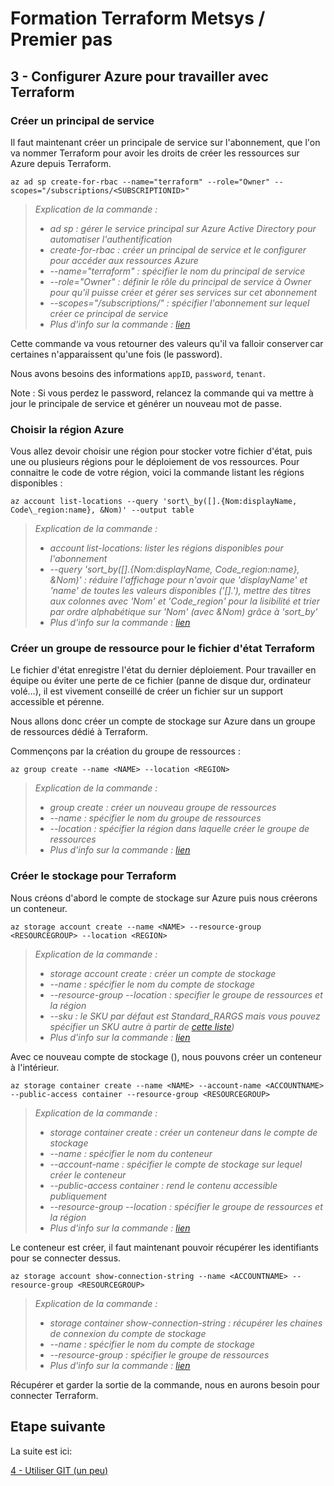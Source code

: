 # Formation Terraform Metsys / Premier pas

  

## 3 - Configurer Azure pour travailler avec Terraform

### Créer un principal de service

Il faut maintenant créer un principale de service sur l'abonnement, que l'on va nommer Terraform pour avoir les droits de créer les ressources sur Azure depuis Terraform.
```shell
az ad sp create-for-rbac --name="terraform" --role="Owner" --scopes="/subscriptions/<SUBSCRIPTIONID>"
```
>_Explication de la commande :_
>- _ad sp : gérer le service principal sur Azure Active Directory pour automatiser l'authentification_
>- _create-for-rbac : créer un principal de service et le configurer pour accéder aux ressources Azure_
>- _--name="terraform" : spécifier le nom du principal de service_
>- _--role="Owner" : définir le rôle du principal de service à Owner pour qu'il puisse créer et gérer ses services sur cet abonnement_
>- _--scopes="/subscriptions/<SUBSCRIPTIONID>" : spécifier l'abonnement sur lequel créer ce principal de service_
>- _Plus d'info sur la commande : [lien](https://docs.microsoft.com/en-us/cli/azure/ad/sp?view=azure-cli-latest#az-ad-sp-create-for-rbac)_

Cette commande va vous retourner des valeurs qu'il va falloir conserver car certaines n'apparaissent qu'une fois (le password).

Nous avons besoins des informations `appID`, `password`, `tenant`.

Note : Si vous perdez le password, relancez la commande qui va mettre à jour le principale de service et générer un nouveau mot de passe.

### Choisir la région Azure

Vous allez devoir choisir une région pour stocker votre fichier d'état, puis une ou plusieurs régions pour le déploiement de vos ressources. Pour connaitre le code de votre région, voici la commande listant les régions disponibles :
```shell
az account list-locations --query 'sort\_by([].{Nom:displayName, Code\_region:name}, &Nom)' --output table
```
>_Explication de la commande :_
>- _account list-locations: lister les régions disponibles pour l'abonnement_
>- _--query 'sort\_by([].{Nom:displayName, Code\_region:name}, &Nom)' : réduire l'affichage pour n'avoir que 'displayName' et 'name' de toutes les valeurs disponibles ('[].'), mettre des titres aux colonnes avec 'Nom' et 'Code\_region' pour la lisibilité et trier par ordre alphabétique sur 'Nom' (avec &Nom) grâce à 'sort\_by'_
>- _Plus d'info sur la commande : [lien](https://docs.microsoft.com/en-us/cli/azure/account?view=azure-cli-latest#az-account-list-locations)_

### Créer un groupe de ressource pour le fichier d'état Terraform

Le fichier d'état enregistre l'état du dernier déploiement. Pour travailler en équipe ou éviter une perte de ce fichier (panne de disque dur, ordinateur volé…), il est vivement conseillé de créer un fichier sur un support accessible et pérenne.

Nous allons donc créer un compte de stockage sur Azure dans un groupe de ressources dédié à Terraform.

Commençons par la création du groupe de ressources :
```shell
az group create --name <NAME> --location <REGION>
```
>_Explication de la commande :_
>- _group create : créer un nouveau groupe de ressources_
>- _--name <NAME> : spécifier le nom du groupe de ressources_
>- _--location <REGION> : spécifier la région dans laquelle créer le groupe de ressources_
>- _Plus d'info sur la commande : [lien](https://docs.microsoft.com/en-us/cli/azure/group?view=azure-cli-latest#az-group-create)_

### Créer le stockage pour Terraform

Nous créons d'abord le compte de stockage sur Azure puis nous créerons un conteneur.
```shell
az storage account create --name <NAME> --resource-group <RESOURCEGROUP> --location <REGION>
```
>_Explication de la commande :_
>- _storage account create : créer un compte de stockage_
>- _--name <NAME> : spécifier le nom du compte de stockage_
>- _--resource-group <RESOURCEGROUP> --location <REGION> : specifier le groupe de ressources et la région_
>- _--sku <SKU> : le SKU par défaut est Standard\_RARGS mais vous pouvez spécifier un SKU autre à partir de [cette liste](https://docs.microsoft.com/en-us/rest/api/storagerp/srp_sku_types))_
>- _Plus d'info sur la commande : [lien](https://docs.microsoft.com/en-us/cli/azure/storage/account?view=azure-cli-latest#az-storage-account-create)_

Avec ce nouveau compte de stockage (<ACCOUNTNAME>), nous pouvons créer un conteneur à l'intérieur.
```shell
az storage container create --name <NAME> --account-name <ACCOUNTNAME> --public-access container --resource-group <RESOURCEGROUP>
```
>_Explication de la commande :_
>- _storage container create : créer un conteneur dans le compte de stockage_
>- _--name <NAME> : spécifier le nom du conteneur_
>- _--account-name <ACCOUNTNAME> : spécifier le compte de stockage sur lequel créer le conteneur_
>- _--public-access container : rend le contenu accessible publiquement_
>- _--resource-group <RESOURCEGROUP> --location <REGION> : spécifier le groupe de ressources et la région_
>- _Plus d'info sur la commande : [lien](https://docs.microsoft.com/en-us/cli/azure/storage/container?view=azure-cli-latest#az-storage-container-create)_

Le conteneur est créer, il faut maintenant pouvoir récupérer les identifiants pour se connecter dessus.
```shell
az storage account show-connection-string --name <ACCOUNTNAME> --resource-group <RESOURCEGROUP>
```
>_Explication de la commande :_
>- _storage container show-connection-string : récupérer les chaines de connexion du compte de stockage_
>- _--name <ACCOUNTNAME> : spécifier le nom du compte de stockage_
>- _--resource-group <RESOURCEGROUP> : spécifier le groupe de ressources_
>- _Plus d'info sur la commande : [lien](https://docs.microsoft.com/en-us/cli/azure/storage/account?view=azure-cli-latest#az-storage-account-show-connection-string)_

Récupérer et garder la sortie de la commande, nous en aurons besoin pour connecter Terraform.

## Etape suivante
La suite est ici:

[4 - Utiliser GIT (un peu)](https://github.com/HeuScripts/Formation/tree/main/Premier-pas/Git/)